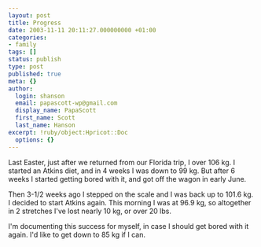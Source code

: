 ```yaml
---
layout: post
title: Progress
date: 2003-11-11 20:11:27.000000000 +01:00
categories:
- family
tags: []
status: publish
type: post
published: true
meta: {}
author:
  login: shanson
  email: papascott-wp@gmail.com
  display_name: PapaScott
  first_name: Scott
  last_name: Hanson
excerpt: !ruby/object:Hpricot::Doc
  options: {}
---
```

<p>Last Easter, just after we returned from our Florida trip, I over 106 kg. I started an Atkins diet, and in 4 weeks I was down to 99 kg. But after 6 weeks I started getting bored with it, and got off  the wagon in early June. </p>
<p>Then 3-1/2 weeks ago I stepped on the scale and I was back up to 101.6 kg. I decided to start  Atkins again. This morning I was at 96.9 kg, so altogether in 2 stretches I've lost nearly 10 kg, or over 20 lbs.</p>
<p>I'm documenting this success for myself, in case I should get bored with it again. I'd like to get down to 85 kg if I can.</p>

